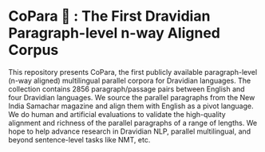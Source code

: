 # CoPara 🥥 : The First Dravidian Paragraph-level n-way Aligned Corpus

This repository presents CoPara, the first publicly available paragraph-level (n-way aligned) multilingual parallel corpora for Dravidian languages. The collection contains 2856 paragraph/passage pairs between English and four Dravidian languages. We source the parallel paragraphs from the New India Samachar magazine and align them with English as a pivot language. We do human and artificial evaluations to validate the high-quality alignment and richness of the parallel paragraphs of a range of lengths. We hope to help advance research in Dravidian NLP, parallel multilingual, and beyond sentence-level tasks like NMT, etc.
